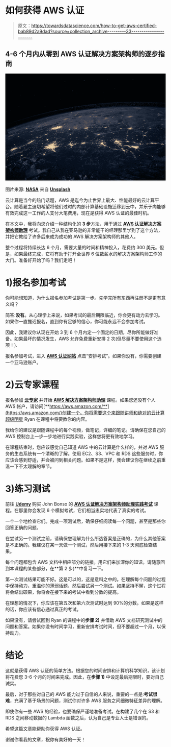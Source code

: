 # 如何获得 AWS 认证

> 原文：<https://towardsdatascience.com/how-to-get-aws-certified-bab89d2a9dad?source=collection_archive---------33----------------------->

## 4-6 个月内从零到 AWS 认证解决方案架构师的逐步指南

![](img/8398ddf88a4f8ad83b4c771db1acbad5.png)

图片来源: [**NASA**](https://unsplash.com/@nasa) 来自 [**Unsplash**](https://unsplash.com/photos/Q1p7bh3SHj8)

云计算是当今的热门话题，AWS 是迄今为止世界上最大、性能最好的云计算平台。随着雇主迫切希望将他们过时的内部计算基础设施迁移到云中，并乐于向能够有效完成这一工作的人支付大笔费用，现在是获得 AWS 认证的最佳时机。

在本文中，我将向您介绍一种结构化的 **3 步**方法，用于通过 [**AWS 认证解决方案架构师助理**](https://aws.amazon.com/certification/certified-solutions-architect-associate/) 考试。我自己从我在亚马逊的非常能干的经理那里学到了这个方法，并把它教给了许多后来成为成功的 AWS 解决方案架构师的其他人。

整个过程将持续长达 6 个月，需要大量的时间和精神投入，花费约 300 美元。但是，如果最终完成，它将有助于打开全世界 6 位数薪水的解决方案架构师工作的大门。准备好开始了吗？我们走吧！

# 1)报名参加考试

你可能想知道，为什么报名参加考试是第一步。先学完所有东西再注册不是更有意义吗？

简答:**没有**。从心理学上来说，如果考试的最后期限临近，你会更有动力去学习。如果你一直推迟报名，直到你有足够的信心，你可能永远不会参加考试。

因此，我建议你从现在开始 3 到 6 个月内定一个固定的日期，尽你所能做好准备。如果最坏的情况发生，AWS 允许免费重新安排 2 次(但尽量不要使用这个选项！).

报名参加考试，进入 [**AWS 认证网站**](https://aws.amazon.com/certification/) 点击“安排考试”。如果你没有，你需要创建一个亚马逊账户。

# 2)云专家课程

报名参加 [**云专家**](https://acloudguru.com/) 并开始 [**AWS 解决方案架构师助理**](https://acloudguru.com/course/aws-certified-solutions-architect-associate-saa-c02) 课程。如果您还没有个人 AWS 帐户，请访问[**https://aws.amazon.com/**](https://aws.amazon.com/)创建一个。你将需要这个来跟随讲师和绝对的云计算超级明星 Ryan 在课程中将要教你的内容。

我给你的建议是跟随课程中的每个视频，做笔记，详细的笔记。请确保在您自己的 AWS 控制台上一步一步地进行实践实验，这样您将更有效地学习。

在课程结束时，您应该感觉自己知道 AWS 中的云计算是什么样的，并对 AWS 服务的生态系统有一个清晰的了解。使用 EC2、S3、VPC 和 RDS 这些服务时，你应该会感到舒适，并会被问到相关问题。如果不是这样，我会建议你在继续之前重温一下不太理解的章节。

# 3)练习测试

前往 [**Udemy**](https://www.udemy.com/) 购买 John Bonso 的 [**AWS 认证解决方案架构师助理实践考试**](https://www.udemy.com/course/aws-certified-solutions-architect-associate-amazon-practice-exams-saa-c02/) 课程。在那里你会发现 6 个模拟考试，它们相当忠实地代表了真实的考试。

一个一个地检查它们。完成一项测试后，确保仔细阅读每一个问题，甚至是那些你回答正确的问题。

在尝试另一个测试之前，请确保您理解为什么所选答案是正确的，为什么其他答案是不正确的。我建议在某一天做一个测试，然后用接下来的 1-3 天彻底检查结果。

每个问题都包含 AWS 文档中相应部分的链接。用它们来加深你的知识。请随意回到本课程的某些部分，在**第 2 步)**中复习一下。

第一次测试结果可能不好。这是可以的，这是意料之中的。在理解每个问题的过程中保持动力，重温你的薄弱话题，然后尝试另一个测试。如果坚持不懈，这个过程将会结出硕果，你将会在接下来的考试中看到分数的提高。

在理想的情况下，你应该在第五次和第六次测试时达到 90%的分数。如果是这样的话，你应该有信心通过真正的考试。

如果没有，请尝试回到 Ryan 的课程中的**步骤 2)** 并借助 AWS 文档研究测试中的问题和答案。如果你没有时间学习，重新安排考试时间，但不要超过一个月，以保持动力。

# 结论

这就是获得 AWS 认证的简单方法。根据您的时间安排和计算机科学知识，该计划将花费您 3-6 个月的时间来完成。因此，在**步骤 1)** 中设定最后期限时，要对自己诚实。

最后，对于那些对自己的 AWS 能力过于自信的人来说，重要的一点是:**考试很难**，充满了基于场景的问题，测试你对许多 AWS 服务之间细微特征差异的理解。

即使你有一些 AWS 的经验，也要确保严谨地准备考试。在构建了几个在 S3 和 RDS 之间移动数据的 Lambda 函数之后，认为自己是专业人士是错误的。

希望这篇文章能帮助你获得 AWS 认证。

谢谢你看我的文章，祝你有美好的一天！